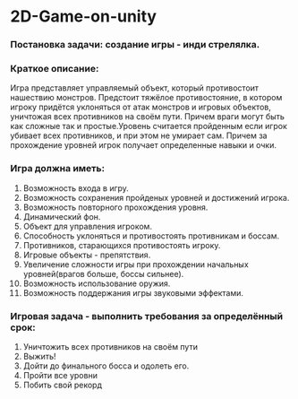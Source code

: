 # 2D-Game-on-unity
 ### Постановка задачи: создание игры - инди стрелялка.
 
### Краткое описание:
Игра представляет управляемый объект, который противостоит нашествию монстров. Предстоит тяжёлое противостояние, в котором игроку придётся уклоняться от атак монстров и игровых объектов, уничтожая всех противников на своём пути. Причем  враги могут быть как сложные так и простые.Уровень считается пройденным если игрок убивает всех противников, и при этом не умирает сам. Причем за прохождение уровней игрок получает определенные навыки и очки.

### Игра должна иметь:
1. Возможность входа в игру.
2. Возможность сохранения пройденых уровней и достижений игрока.
3. Возможность повторного прохождения уровня.
4. Динамический фон.
5. Объект для управления игроком.
6. Способность уклоняться и противостоять противникам и боссам.
7. Противников, старающихся противостоять игроку.
8. Игровые объекты - препятствия.
9. Увеличение сложности игры при прохождении начальных уровней(врагов больше, боссы сильнее).
10. Возможность использование оружия.
11. Возможность поддержания игры звуковыми эффектами.
 
 ### Игровая задача - выполнить требования за определённый срок:
 1. Уничтожить всех противников на своём пути
 2. Выжить!
 3. Дойти до финального босса и одолеть его.
 4. Пройти все уровни
 5. Побить свой рекорд
